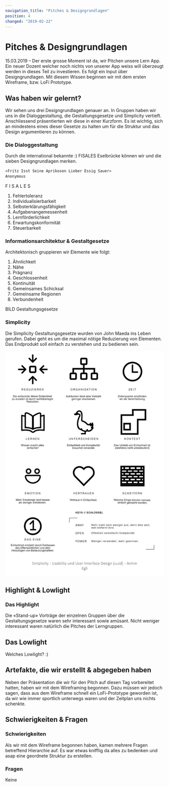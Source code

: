 ```yaml
---
navigation_title: "Pitches & Designgrundlagen"
position: 4
changed: "2019-02-22"
---
```


# Pitches & Designgrundlagen

15.03.2019 – Der erste grosse Moment ist da, wir Pitchen unsere Lern App. Ein neuer Dozent welcher noch nichts von unserer App weiss will überzeugt werden in dieses Teil zu investieren. Es folgt ein Input über Designgrundlagen. Mit diesem Wissen beginnen wir mit dem ersten Wireframe, bzw. LoFi Prototype.

## Was haben wir gelernt?
Wir sehen uns drei Designgrundlagen genauer an. In Gruppen haben wir uns in die Dialoggestaltung, die Gestaltungsgesetze und Simplicity vertieft. Anschliessend präsentierten wir diese in einer Kurzform. Es ist wichtig, sich an mindestens eines dieser Gesetze zu halten um für die Struktur und das Design argumentieren zu können. 

### Die Dialoggestaltung 
Durch die international bekannte :) FISALES Eselbrücke können wir und die sieben Designgrundlagen merken.

```html
«Fritz Isst Seine Aprikosen Lieber Essig Sauer» 
Anonymous
```

F I S A L E S
1. Fehlertoleranz
2. Individualisierbarkeit
3. Selbsterklärungsfähigkeit
4. Aufgabenangemessenheit
5. Lernförderlichkeit
6. Erwartungskonformität
7. Steuerbarkeit

### Informationsarchitektur & Gestaltgesetze
Architektonisch gruppieren wir Elemente wie folgt:
1. Ähnlichkeit
2. Nähe
3. Prägnanz
4. Geschlossenheit
5. Kontinuität
6. Gemeinsames Schicksal
7. Gemeinsame Regionen
8. Verbundenheit

BILD Gestaltungsgesetze

### Simplicity
Die Simplicity Gestaltungsgesetze wurden von John Maeda ins Leben gerufen. Dabei geht es um die maximal nötige Reduzierung von Elementen. Das Endprodukt soll einfach zu verstehen und zu bedienen sein.

![Simplicity](./_media/Simplicity.png)

## Highlight & Lowlight
### Das Highlight
Die «Stand-up» Vorträge der einzelnen Gruppen über die Gestaltungsgesetze waren sehr interessant sowie amüsant. Nicht weniger interessant waren natürlich die Pitches der Lerngruppen.

## Das Lowlight
Welches Lowlight? :)

## Artefakte, die wir erstellt & abgegeben haben
Neben der Präsentation die wir für den Pitch auf diesen Tag vorbereitet hatten, haben wir mit dem Wireframing begonnen. Dazu müssen wir jedoch sagen, dass aus dem Wireframe schnell ein LoFi-Prototype geworden ist, da wir wie immer sportlich unterwegs waren und der Zeitplan uns nichts schenkte.

## Schwierigkeiten & Fragen
### Schwierigkeiten
Als wir mit dem Wireframe begonnen haben, kamen mehrere Fragen betreffend Hierarchie auf. Es war etwas knifflig da alles zu bedenken und asap eine geordnete Struktur zu erstellen.

### Fragen
Keine
